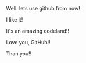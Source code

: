 Well. lets use github from now!

I like it!


It's an amazing codeland!!

Love you, GitHub!!


Than you!!
